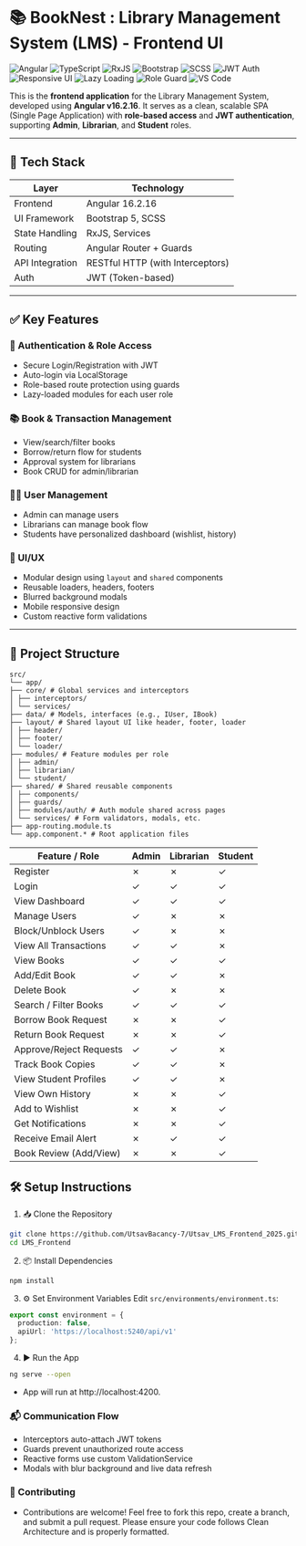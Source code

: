 # 📚 BookNest : Library Management System (LMS) - Frontend UI
![Angular](https://img.shields.io/badge/Angular-16.2.16-red)
![TypeScript](https://img.shields.io/badge/TypeScript-5.3-blue)
![RxJS](https://img.shields.io/badge/RxJS-7.8-purple)
![Bootstrap](https://img.shields.io/badge/Bootstrap-5.3-teal)
![SCSS](https://img.shields.io/badge/SCSS-Styled-blueviolet)
![JWT Auth](https://img.shields.io/badge/Auth-JWT-green)
![Responsive UI](https://img.shields.io/badge/UI-Responsive-orange)
![Lazy Loading](https://img.shields.io/badge/Module-Lazy_Loading-success)
![Role Guard](https://img.shields.io/badge/AccessControl-Role_Based-lightgrey)
![VS Code](https://img.shields.io/badge/IDE-VS_Code-blue)


This is the **frontend application** for the Library Management System, developed using **Angular v16.2.16**. It serves as a clean, scalable SPA (Single Page Application) with **role-based access** and **JWT authentication**, supporting **Admin**, **Librarian**, and **Student** roles.

---

## 🚀 Tech Stack

| Layer            | Technology               |
|------------------|--------------------------|
| Frontend         | Angular 16.2.16          |
| UI Framework     | Bootstrap 5, SCSS        |
| State Handling   | RxJS, Services            |
| Routing          | Angular Router + Guards |
| API Integration  | RESTful HTTP (with Interceptors) |
| Auth             | JWT (Token-based)        |

---

## ✅ Key Features

### 🔐 Authentication & Role Access
- Secure Login/Registration with JWT
- Auto-login via LocalStorage
- Role-based route protection using guards
- Lazy-loaded modules for each user role

### 📚 Book & Transaction Management
- View/search/filter books
- Borrow/return flow for students
- Approval system for librarians
- Book CRUD for admin/librarian

### 🧑‍💼 User Management
- Admin can manage users
- Librarians can manage book flow
- Students have personalized dashboard (wishlist, history)

### 🎨 UI/UX
- Modular design using `layout` and `shared` components
- Reusable loaders, headers, footers
- Blurred background modals
- Mobile responsive design
- Custom reactive form validations

---

## 🧩 Project Structure
```
src/
└── app/
├── core/ # Global services and interceptors
│ ├── interceptors/
│ └── services/
├── data/ # Models, interfaces (e.g., IUser, IBook)
├── layout/ # Shared layout UI like header, footer, loader
│ ├── header/
│ ├── footer/
│ └── loader/
├── modules/ # Feature modules per role
│ ├── admin/
│ ├── librarian/
│ └── student/
├── shared/ # Shared reusable components
│ ├── components/
│ ├── guards/
│ ├── modules/auth/ # Auth module shared across pages
│ └── services/ # Form validators, modals, etc.
├── app-routing.module.ts
└── app.component.* # Root application files
```

| Feature / Role          | Admin | Librarian | Student |
|-------------------------|-------|-----------|---------|
| Register                | ✗     | ✗         | ✓       |
| Login                   | ✓     | ✓         | ✓       |
| View Dashboard          | ✓     | ✓         | ✓       |
| Manage Users            | ✓     | ✗         | ✗       |
| Block/Unblock Users     | ✓     | ✗         | ✗       |
| View All Transactions   | ✓     | ✓         | ✗       |
| View Books              | ✓     | ✓         | ✓       |
| Add/Edit Book           | ✓     | ✓         | ✗       |
| Delete Book             | ✓     | ✗         | ✗       |
| Search / Filter Books   | ✓     | ✓         | ✓       |
| Borrow Book Request     | ✗     | ✗         | ✓       |
| Return Book Request     | ✗     | ✗         | ✓       |
| Approve/Reject Requests | ✓     | ✓         | ✗       |
| Track Book Copies       | ✓     | ✓         | ✗       |
| View Student Profiles   | ✓     | ✓         | ✗       |
| View Own History        | ✗     | ✗         | ✓       |
| Add to Wishlist         | ✗     | ✗         | ✓       |
| Get Notifications       | ✗     | ✗         | ✓       |
| Receive Email Alert     | ✗     | ✓         | ✓       |
| Book Review (Add/View)  | ✗     | ✗         | ✓       |



## 🛠️ Setup Instructions

1. 📥 Clone the Repository
```bash
git clone https://github.com/UtsavBacancy-7/Utsav_LMS_Frontend_2025.git
cd LMS_Frontend
```
2. 📦 Install Dependencies
``` bash
npm install
```
3. ⚙️ Set Environment Variables
Edit `src/environments/environment.ts`:
```ts
export const environment = {
  production: false,
  apiUrl: 'https://localhost:5240/api/v1'
};
```
4. ▶️ Run the App
```bash
ng serve --open
```
- App will run at http://localhost:4200.

### 📬 Communication Flow
- Interceptors auto-attach JWT tokens
- Guards prevent unauthorized route access
- Reactive forms use custom ValidationService
- Modals with blur background and live data refresh

### 🤝 Contributing
- Contributions are welcome! Feel free to fork this repo, create a branch, and submit a pull request. Please ensure your code follows Clean Architecture and is properly formatted.
